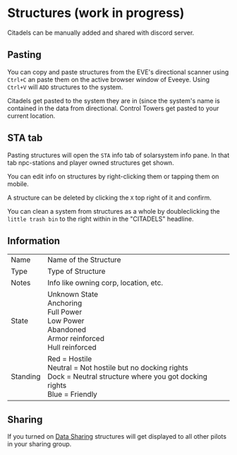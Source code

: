 # Structures (work in progress)
Citadels can be manually added and shared with discord server.

## Pasting
You can copy and paste structures from the EVE's directional scanner using `Ctrl+C` an paste them on the active browser window of Eveeye.
Using `Ctrl+V` will `ADD` structures to the system.
   
Citadels get pasted to the system they are in (since the system's name is contained in the data from directional. Control Towers get pasted to your current location. 

## STA tab
Pasting structures will open the `STA` info tab of solarsystem info pane. In that tab npc-stations and player owned structures get shown. 

You can edit info on structures by right-clicking them or tapping them on mobile.
               
A structure can be deleted by clicking the `X` top right of it and confirm.

You can clean a system from structures as a whole by doubleclicking the `little trash bin` to the right within in the "CITADELS" headline.

## Information
|  |  |
|--|--|
| Name | Name of the Structure |
| Type|  Type of Structure |
| Notes| Info like owning corp, location, etc. |
| State	| Unknown State<br>Anchoring<br>Full Power<br>Low Power<br>Abandoned<br>Armor reinforced<br>Hull reinforced<br> |
| Standing| Red = Hostile<br>Neutral = Not hostile but no docking rights<br>Dock = Neutral structure where you got docking rights<br>Blue = Friendly |

## Sharing
If you turned on [Data Sharing](https://eedocs.readthedocs.io/en/latest/sharing/cloud/) structures will get displayed to all other pilots in your sharing group.
<!--stackedit_data:
eyJoaXN0b3J5IjpbLTE1MTgwMjg0ODAsLTEyMTExNTIzMTldfQ
==
-->